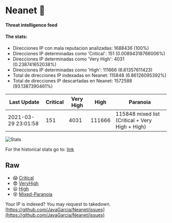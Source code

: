 # Neanet :hocho:
#### Threat intelligence feed
#### The stats:

- Direcciones IP con mala reputacion analizadas: 1688436 (100%)
- Direcciones IP determinadas como 'Critical':  151 (0.00894318766006%)
- Direcciones IP determinadas como 'Very High':  4031 (0.238741652038%)
- Direcciones IP determinadas como 'High':  111666 (6.61357611423)
- Total de direcciones IP indexadas en Neanet:  115848 (6.86126095392%)
- Total de direcciones IP descartadas en Neanet:  1572588 (93.1387390461%)

| Last Update | Critical | Very High | High | Paranoia |
| --- | --- | --- | --- | --- |
| 2021-03-29 23:01:58 | 151 | 4031 | 111666 | 115848 mixed list (Critical + Very High + High)|

![Stats](https://docs.google.com/spreadsheets/d/e/2PACX-1vSnaNMIXVabIpDJjufMlzH7poXnshF3mgd8Is1g9ytUEzVsP5my4Trn8f-xkoLLQ38xpL3HtmUexLo6/pubchart?oid=501124687&format=image)

For the historical stats go to: [link](/stats.csv)
## Raw
- :scream: [Critical](https://raw.githubusercontent.com/JavaGarcia/Neanet/master/blacklists/neanet_critical.txt)
- :fearful: [VeryHigh](https://raw.githubusercontent.com/JavaGarcia/Neanet/master/blacklists/neanet_veryHigh.txtt)
- :frowning: [High](https://raw.githubusercontent.com/JavaGarcia/Neanet/master/blacklists/neanet_high.txt)
- :dizzy_face: [Mixed-Paranoia](https://raw.githubusercontent.com/JavaGarcia/Neanet/master/blacklists/neanet_all.txt)


Your IP is indexed? You may request to takedown. [https://github.com/JavaGarcia/Neanet/issues](https://github.com/JavaGarcia/Neanet/issues)


































































































































































































































































































































































































































































































































































































































































































































































































































































































































































































































































































































































































































































































































































































































































































































































































































































































































































































































































































































































































































































































































































































































































































































































































































































































































































































































































































































































































































































































































































































































































































































































































































































































































































































































































































































































































































































































































































































































































































































































































































































































































































































































































































































































































































































































































































































































































































































































































































































































































































































































































































































































































































































































































































































































